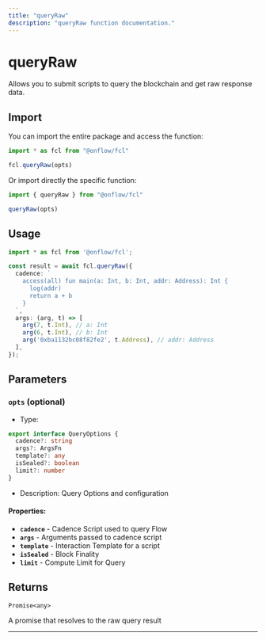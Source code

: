 ```yaml
---
title: "queryRaw"
description: "queryRaw function documentation."
---
```


<!-- THIS DOCUMENT IS AUTO-GENERATED FROM [onflow/fcl/src/fcl.ts](https://github.com/onflow/fcl-js/tree/master/packages/fcl/src/fcl.ts). DO NOT EDIT MANUALLY -->

# queryRaw

Allows you to submit scripts to query the blockchain and get raw response data.

## Import

You can import the entire package and access the function:

```typescript
import * as fcl from "@onflow/fcl"

fcl.queryRaw(opts)
```

Or import directly the specific function:

```typescript
import { queryRaw } from "@onflow/fcl"

queryRaw(opts)
```

## Usage

```typescript
import * as fcl from '@onflow/fcl';

const result = await fcl.queryRaw({
  cadence: `
    access(all) fun main(a: Int, b: Int, addr: Address): Int {
      log(addr)
      return a + b
    }
  `,
  args: (arg, t) => [
    arg(7, t.Int), // a: Int
    arg(6, t.Int), // b: Int
    arg('0xba1132bc08f82fe2', t.Address), // addr: Address
  ],
});
```

## Parameters

### `opts` (optional)


- Type: 
```typescript
export interface QueryOptions {
  cadence?: string
  args?: ArgsFn
  template?: any
  isSealed?: boolean
  limit?: number
}
```
- Description: Query Options and configuration

#### Properties:

- **`cadence`**  - Cadence Script used to query Flow
- **`args`**  - Arguments passed to cadence script
- **`template`**  - Interaction Template for a script
- **`isSealed`**  - Block Finality
- **`limit`**  - Compute Limit for Query


## Returns

`Promise<any>`


A promise that resolves to the raw query result

---